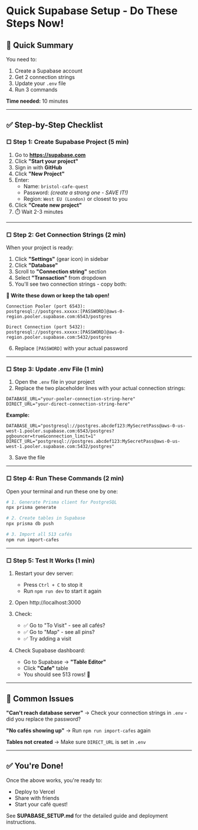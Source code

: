 # Quick Supabase Setup - Do These Steps Now!

## 🎯 Quick Summary

You need to:
1. Create a Supabase account
2. Get 2 connection strings
3. Update your `.env` file
4. Run 3 commands

**Time needed:** 10 minutes

---

## ✅ Step-by-Step Checklist

### □ Step 1: Create Supabase Project (5 min)

1. Go to **https://supabase.com**
2. Click **"Start your project"**
3. Sign in with **GitHub**
4. Click **"New Project"**
5. Enter:
   - Name: `bristol-cafe-quest`
   - Password: *(create a strong one - SAVE IT!)*
   - Region: `West EU (London)` or closest to you
6. Click **"Create new project"**
7. ⏱️ Wait 2-3 minutes

---

### □ Step 2: Get Connection Strings (2 min)

When your project is ready:

1. Click **"Settings"** (gear icon) in sidebar
2. Click **"Database"**
3. Scroll to **"Connection string"** section
4. Select **"Transaction"** from dropdown
5. You'll see two connection strings - copy both:

**📝 Write these down or keep the tab open!**

```
Connection Pooler (port 6543):
postgresql://postgres.xxxxx:[PASSWORD]@aws-0-region.pooler.supabase.com:6543/postgres

Direct Connection (port 5432):
postgresql://postgres.xxxxx:[PASSWORD]@aws-0-region.pooler.supabase.com:5432/postgres
```

6. Replace `[PASSWORD]` with your actual password

---

### □ Step 3: Update .env File (1 min)

1. Open the `.env` file in your project
2. Replace the two placeholder lines with your actual connection strings:

```env
DATABASE_URL="your-pooler-connection-string-here"
DIRECT_URL="your-direct-connection-string-here"
```

**Example:**
```env
DATABASE_URL="postgresql://postgres.abcdef123:MySecretPass@aws-0-us-west-1.pooler.supabase.com:6543/postgres?pgbouncer=true&connection_limit=1"
DIRECT_URL="postgresql://postgres.abcdef123:MySecretPass@aws-0-us-west-1.pooler.supabase.com:5432/postgres"
```

3. Save the file

---

### □ Step 4: Run These Commands (2 min)

Open your terminal and run these one by one:

```bash
# 1. Generate Prisma client for PostgreSQL
npx prisma generate

# 2. Create tables in Supabase
npx prisma db push

# 3. Import all 513 cafés
npm run import-cafes
```

---

### □ Step 5: Test It Works (1 min)

1. Restart your dev server:
   - Press `Ctrl + C` to stop it
   - Run `npm run dev` to start it again

2. Open http://localhost:3000

3. Check:
   - ✅ Go to "To Visit" - see all cafés?
   - ✅ Go to "Map" - see all pins?
   - ✅ Try adding a visit

4. Check Supabase dashboard:
   - Go to Supabase → **"Table Editor"**
   - Click **"Cafe"** table
   - You should see 513 rows! 🎉

---

## 🚨 Common Issues

**"Can't reach database server"**
→ Check your connection strings in `.env` - did you replace the password?

**"No cafés showing up"**
→ Run `npm run import-cafes` again

**Tables not created**
→ Make sure `DIRECT_URL` is set in `.env`

---

## ✅ You're Done!

Once the above works, you're ready to:
- Deploy to Vercel
- Share with friends
- Start your café quest!

See **SUPABASE_SETUP.md** for the detailed guide and deployment instructions.